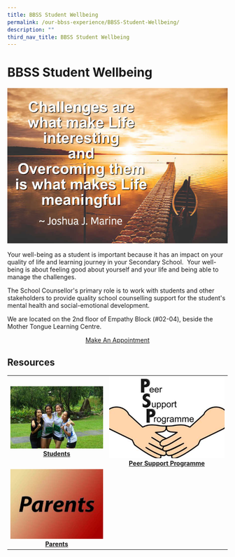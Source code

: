 ```yaml
---
title: BBSS Student Wellbeing
permalink: /our-bbss-experience/BBSS-Student-Wellbeing/
description: ""
third_nav_title: BBSS Student Wellbeing
---
```

# BBSS Student Wellbeing

![](/images/Our%20BBSS%20Experience/BBSS%20Student%20Wellbeing/quote_final2.jpg)

Your well-being as a student is important because it has an impact on your quality of life and learning journey in your Secondary School.  Your well-being is about feeling good about yourself and your life and being able to manage the challenges.  
  
The School Counsellor's primary role is to work with students and other stakeholders to provide quality school counselling support for the student's mental health and social-emotional development.  
  
We are located on the 2nd floor of Empathy Block (#02-04), beside the Mother Tongue Learning Centre.

<center><a href="/our-bbss-experience/BBSS-Student-Wellbeing/make-an-appointment/" target="_blank">Make An Appointment</a></center>

## Resources


|   |   |
|:---:|:---:|
| <a href="/our-bbss-experience/BBSS-Student-Wellbeing/students/"> <img src="/images/Our%20BBSS%20Experience/BBSS%20Student%20Wellbeing/Students.jpg"></a> **[Students](/our-bbss-experience/BBSS-Student-Wellbeing/students/)** | <a href="/our-bbss-experience/BBSS-Student-Wellbeing/peer-support"><img src="/images/Our%20BBSS%20Experience/BBSS%20Student%20Wellbeing/Peer%20Support%20Programme.jpg"></a>  **[Peer Support Programme](/our-bbss-experience/BBSS-Student-Wellbeing/peer-support)** |
|  <a href="/our-bbss-experience/BBSS-Student-Wellbeing/parents/"> <img src="/images/Our%20BBSS%20Experience/BBSS%20Student%20Wellbeing/parents.jpg"></a> **[Parents](/our-bbss-experience/BBSS-Student-Wellbeing/parents)**|   |
